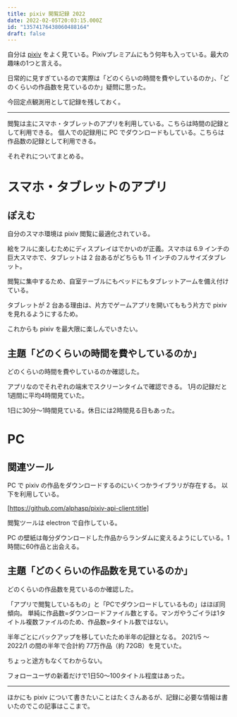 ```yaml
---
title: pixiv 閲覧記録 2022
date: 2022-02-05T20:03:15.000Z
id: "13574176438060488164"
draft: false
---
```

自分は [pixiv](https://www.pixiv.net) をよく見ている。Pixivプレミアムにもう何年も入っている。最大の趣味の1つと言える。

日常的に見すぎているので実際は「どのくらいの時間を費やしているのか」、「どのくらいの作品数を見ているのか」疑問に思った。

今回定点観測用として記録を残しておく。

----

閲覧は主にスマホ・タブレットのアプリを利用している。こちらは時間の記録として利用できる。
個人での記録用に PC でダウンロードもしている。こちらは作品数の記録として利用できる。

それぞれについてまとめる。

# スマホ・タブレットのアプリ

## ぽえむ

自分のスマホ環境は pixiv 閲覧に最適化されている。

絵をフルに楽しむためにディスプレイはでかいのが正義。スマホは 6.9 インチの巨大スマホで、タブレットは 2 台あるがどちらも 11 インチのフルサイズタブレット。

閲覧に集中するため、自室テーブルにもベッドにもタブレットアームを備え付けている。

タブレットが 2 台ある理由は、片方でゲームアプリを開いてももう片方で pixiv を見れるようにするため。

これからも pixiv を最大限に楽しんでいきたい。

## 主題「どのくらいの時間を費やしているのか」

どのくらいの時間を費やしているのか確認した。

アプリなのでそれぞれの端末でスクリーンタイムで確認できる。
1月の記録だと1週間に平均4時間見ていた。

1日に30分〜1時間見ている。休日には2時間見る日もあった。

# PC

## 関連ツール

PC で pixiv の作品をダウンロードするのにいくつかライブラリが存在する。
以下を利用している。

[https://github.com/alphasp/pixiv-api-client:title]

閲覧ツールは electron で自作している。

PC の壁紙は毎分ダウンロードした作品からランダムに変えるようにしている。1時間に60作品と出会える。

## 主題「どのくらいの作品数を見ているのか」

どのくらいの作品数を見ているのか確認した。

「アプリで閲覧しているもの」と「PCでダウンロードしているもの」はほぼ同傾向。
単純に作品数=ダウンロードファイル数とする。マンガやうごイラは1タイトル複数ファイルのため、作品数=タイトル数ではない。

半年ごとにバックアップを移していたため半年の記録となる。
2021/5 〜 2022/1 の間の半年で合計約 77万作品（約 72GB）を見ていた。

ちょっと途方もなくてわからない。

フォローユーザの新着だけで1日50〜100タイトル程度はあった。

----

ほかにも pixiv について書きたいことはたくさんあるが、記録に必要な情報は書いたのでこの記事はここまで。
